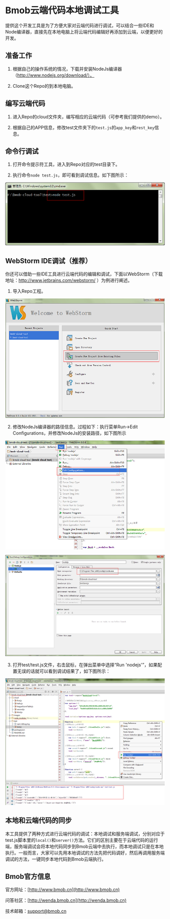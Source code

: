 Bmob云端代码本地调试工具
=========================

提供这个开发工具是为了方便大家对云端代码进行调试，可以结合一些IDE和Node编译器，直接先在本地电脑上将云端代码编辑好再添加到云端，以便更好的开发。

## 准备工作

1. 根据自己的操作系统的情况，下载并安装NodeJs编译器（http://www.nodejs.org/download/）。

2. Clone这个Repo的到本地电脑。

## 编写云端代码

1. 进入Repo的cloud文件夹，编写相应的云端代码（可参考我们提供的demo）。

2. 根据自己的APP信息，修改test文件夹下的`test.js`的`app_key`和`rest_key`信息。

## 命令行调试

1. 打开命令提示符工具，进入到Repo对应的test目录下。

2. 执行命令`node test.js`，即可看到调试信息。如下图所示：

![](images/command.jpg)


## WebStorm IDE调试（推荐）

你还可以借助一些IDE工具进行云端代码的编辑和调试，下面以WebStorm（下载地址：http://www.jetbrains.com/webstorm/ ）为例进行阐述。

1. 导入Repo工程。


![](images/create-project.jpg)


2. 修改NodeJs编译器的路径信息。过程如下：执行菜单Run->Edit Configurations，并修改NodeJs的安装路径，如下图所示

![](images/menu.jpg)

![](images/nodepath.jpg)

3. 打开test/test.js文件，右击鼠标，在弹出菜单中选择“Run 'nodejs'”，如果配置无误的话就可以看到调试结果了，如下图所示：


![](images/debug.jpg)

## 本地和云端代码的同步

本工具提供了两种方式进行云端代码的调试：本地调试和服务端调试，分别对应于test.js脚本里的`local()`和`server()`方法。它们的区别主要在于云端代码的运行端，服务端调试会将本地代码同步到Bmob云端中去执行，而本地调试只是在本地执行。一般而言，大家可以先用本地调试的方法先把代码调好，然后再调用服务端调试的方法，一键同步本地代码到Bmob云端执行。

## Bmob官方信息

官方网址：[http://www.bmob.cn](http://www.bmob.cn)

问答社区：[http://wenda.bmob.cn](http://wenda.bmob.cn)

技术邮箱：support@bmob.cn
